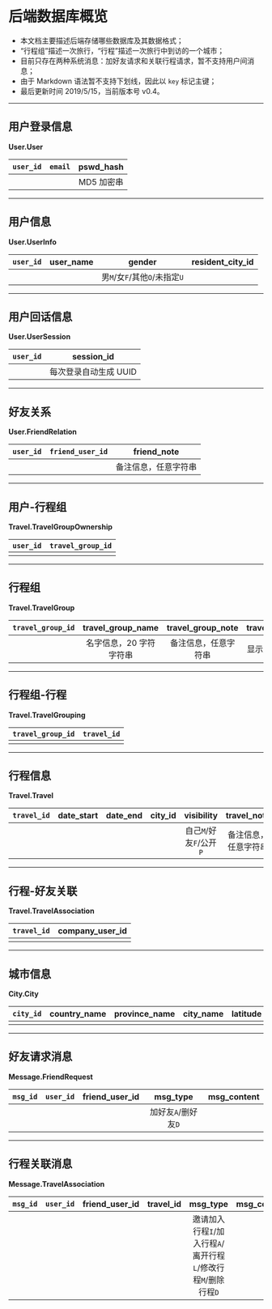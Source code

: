 # 后端数据库概览

+ 本文档主要描述后端存储哪些数据库及其数据格式；
+ “行程组”描述一次旅行，“行程”描述一次旅行中到访的一个城市；
+ 目前只存在两种系统消息：加好友请求和关联行程请求，暂不支持用户间消息；
+ 由于 Markdown 语法暂不支持下划线，因此以 `key` 标记主键；
+ 最后更新时间 2019/5/15，当前版本号 v0.4。

---

## 用户登录信息

**User.User**

| `user_id` | `email` | pswd_hash  |
| :-------: | :-----: | :--------: |
|           |         | MD5 加密串 |

---

## 用户信息

**User.UserInfo**

| `user_id` | user_name |            gender             | resident_city_id |
| :-------: | :-------: | :---------------------------: | :--------------: |
|           |           | 男`M`/女`F`/其他`O`/未指定`U` |                  |

---

## 用户回话信息

**User.UserSession**

| `user_id` |      session_id       |
| :-------: | :-------------------: |
|           | 每次登录自动生成 UUID |

---

## 好友关系

**User.FriendRelation**

| `user_id` | `friend_user_id` |     friend_note      |
| :-------: | :--------------: | :------------------: |
|           |                  | 备注信息，任意字符串 |

---

## 用户-行程组

**Travel.TravelGroupOwnership**

| `user_id` | `travel_group_id` |
| :-------: | :---------------: |
|           |                   |

---

## 行程组

**Travel.TravelGroup**

| `travel_group_id` |    travel_group_name    |  travel_group_note   | travel_group_color  |
| :---------------: | :---------------------: | :------------------: | :-----------------: |
|                   | 名字信息，20 字符字符串 | 备注信息，任意字符串 | 显示颜色，32 位 int |

---

## 行程组-行程

**Travel.TravelGrouping**

| `travel_group_id` | `travel_id` |
| :---------------: | :---------: |
|                   |             |

---

## 行程信息

**Travel.Travel**

| `travel_id` | date_start | date_end | city_id |       visibility        |     travel_note      |
| :---------: | :--------: | :------: | :-----: | :---------------------: | :------------------: |
|             |            |          |         | 自己`M`/好友`F`/公开`P` | 备注信息，任意字符串 |

---

## 行程-好友关联

**Travel.TravelAssociation**

| `travel_id` | company_user_id |
| :---------: | :-------------: |
|             |                 |

---

## 城市信息

**City.City**

| `city_id` | country_name | province_name | city_name | latitude | longitude |
| :-------: | :----------: | :-----------: | :-------: | :------: | :-------: |
|           |              |               |           |          |           |

---

## 好友请求消息

**Message.FriendRequest**

| `msg_id` | `user_id` | friend_user_id |      msg_type       | msg_content |
| :------: | :-------: | :------------: | :-----------------: | :---------: |
|          |           |                | 加好友`A`/删好友`D` |             |

---

## 行程关联消息

**Message.TravelAssociation**

| `msg_id` | `user_id` | friend_user_id | travel_id |                            msg_type                             | msg_content |
| :------: | :-------: | :------------: | :-------: | :-------------------------------------------------------------: | :---------: |
|          |           |                |           | 邀请加入行程`I`/加入行程`A`/离开行程`L`/修改行程`M`/删除行程`D` |             |
